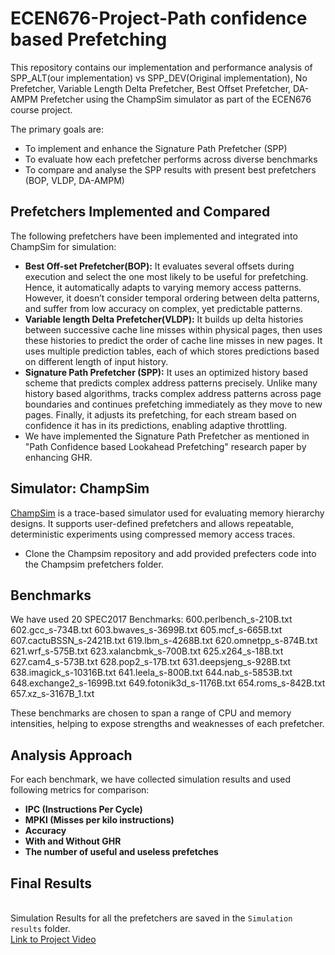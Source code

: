 # ECEN676-Project-Path confidence based Prefetching

This repository contains our implementation and performance analysis of SPP_ALT(our implementation) vs SPP_DEV(Original implementation), No Prefetcher, Variable Length Delta Prefetcher,          Best Offset Prefetcher, DA-AMPM Prefetcher using the ChampSim simulator as part of the ECEN676 course project.

The primary goals are:
- To implement and enhance the Signature Path Prefetcher (SPP)
- To evaluate how each prefetcher performs across diverse benchmarks
- To compare and analyse the SPP results with present best prefetchers (BOP, VLDP, DA-AMPM)

##  Prefetchers Implemented and Compared

The following prefetchers have been implemented and integrated into ChampSim for simulation:

- **Best Off-set Prefetcher(BOP):** It evaluates several offsets during execution and select the one most likely to be useful for prefetching. Hence, it automatically adapts to varying memory access patterns. However, it doesn’t consider temporal ordering between delta patterns, and suffer from low accuracy on complex, yet predictable patterns.
- **Variable length Delta Prefetcher(VLDP):** It builds up delta histories between successive cache line misses within physical pages, then uses these histories to predict the order of cache line misses in new pages. It uses multiple prediction tables, each of which stores predictions based on different length of input history.
- **Signature Path Prefetcher (SPP):** It uses an optimized history based scheme that predicts complex address patterns precisely. Unlike many history based algorithms, tracks complex address patterns across page boundaries and continues prefetching immediately as they move to new pages. Finally, it adjusts its prefetching, for each stream based on confidence it has in its predictions, enabling adaptive throttling.
- We have implemented the Signature Path Prefetcher as mentioned in "Path Confidence based Lookahead Prefetching" research paper by enhancing GHR.

##  Simulator: ChampSim

[ChampSim](https://github.com/ChampSim/ChampSim) is a trace-based simulator used for evaluating memory hierarchy designs. It supports user-defined prefetchers and allows repeatable, deterministic experiments using compressed memory access traces.
- Clone the Champsim repository and add provided prefecters code into the Champsim prefetchers folder.

## Benchmarks

We have used 20 SPEC2017 Benchmarks:
600.perlbench_s-210B.txt
602.gcc_s-734B.txt
603.bwaves_s-3699B.txt
605.mcf_s-665B.txt
607.cactuBSSN_s-2421B.txt
619.lbm_s-4268B.txt
620.omnetpp_s-874B.txt
621.wrf_s-575B.txt
623.xalancbmk_s-700B.txt
625.x264_s-18B.txt
627.cam4_s-573B.txt
628.pop2_s-17B.txt
631.deepsjeng_s-928B.txt
638.imagick_s-10316B.txt
641.leela_s-800B.txt
644.nab_s-5853B.txt
648.exchange2_s-1699B.txt
649.fotonik3d_s-1176B.txt
654.roms_s-842B.txt
657.xz_s-3167B_1.txt

These benchmarks are chosen to span a range of CPU and memory intensities, helping to expose strengths and weaknesses of each prefetcher.

## Analysis Approach

For each benchmark, we have collected simulation results and used following metrics for comparison:


- **IPC (Instructions Per Cycle)**
- **MPKI (Misses per kilo instructions)**
- **Accuracy**
- **With and Without GHR**
- **The number of useful and useless prefetches**
  

## Final Results
<br>Simulation Results for all the prefetchers are saved in the `Simulation results` folder. 
<br>[Link to Project Video](https://drive.google.com/drive/folders/1opKXc82D7cqDaRfMKIVn0LDO_W8VHMX-)
